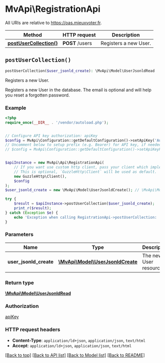 # MvApi\RegistrationApi

All URIs are relative to https://oas.mieuxvoter.fr.

Method | HTTP request | Description
------------- | ------------- | -------------
[**postUserCollection()**](RegistrationApi.md#postUserCollection) | **POST** /users | Registers a new User.


## `postUserCollection()`

```php
postUserCollection($user_jsonld_create): \MvApi\Model\UserJsonldRead
```

Registers a new User.

Registers a new User in the database.  The email is optional and will help you reset a forgotten password.

### Example

```php
<?php
require_once(__DIR__ . '/vendor/autoload.php');


// Configure API key authorization: apiKey
$config = MvApi\Configuration::getDefaultConfiguration()->setApiKey('Authorization', 'YOUR_API_KEY');
// Uncomment below to setup prefix (e.g. Bearer) for API key, if needed
// $config = MvApi\Configuration::getDefaultConfiguration()->setApiKeyPrefix('Authorization', 'Bearer');


$apiInstance = new MvApi\Api\RegistrationApi(
    // If you want use custom http client, pass your client which implements `GuzzleHttp\ClientInterface`.
    // This is optional, `GuzzleHttp\Client` will be used as default.
    new GuzzleHttp\Client(),
    $config
);
$user_jsonld_create = new \MvApi\Model\UserJsonldCreate(); // \MvApi\Model\UserJsonldCreate | The new User resource

try {
    $result = $apiInstance->postUserCollection($user_jsonld_create);
    print_r($result);
} catch (Exception $e) {
    echo 'Exception when calling RegistrationApi->postUserCollection: ', $e->getMessage(), PHP_EOL;
}
```

### Parameters

Name | Type | Description  | Notes
------------- | ------------- | ------------- | -------------
 **user_jsonld_create** | [**\MvApi\Model\UserJsonldCreate**](../Model/UserJsonldCreate.md)| The new User resource | [optional]

### Return type

[**\MvApi\Model\UserJsonldRead**](../Model/UserJsonldRead.md)

### Authorization

[apiKey](../../README.md#apiKey)

### HTTP request headers

- **Content-Type**: `application/ld+json`, `application/json`, `text/html`
- **Accept**: `application/ld+json`, `application/json`, `text/html`

[[Back to top]](#) [[Back to API list]](../../README.md#endpoints)
[[Back to Model list]](../../README.md#models)
[[Back to README]](../../README.md)
